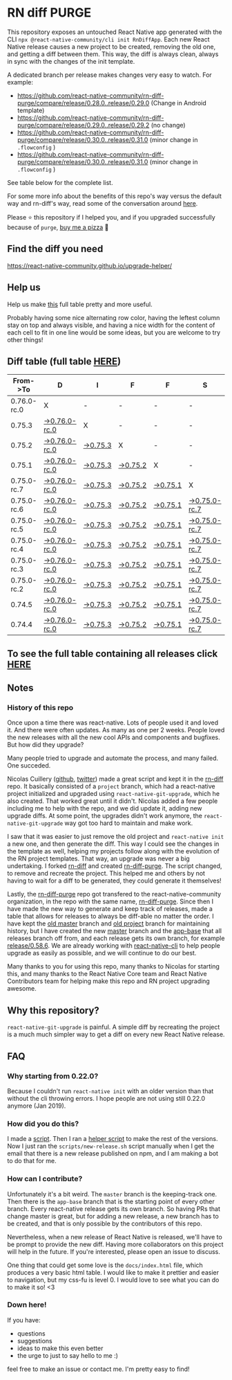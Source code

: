 # RN diff PURGE

This repository exposes an untouched React Native app generated with the CLI
`npx @react-native-community/cli init RnDiffApp`. Each new React Native release causes a new project to be created, removing the old one, and getting a diff between them. This way, the diff is always clean, always in sync with the changes of the init template.

A dedicated branch per release makes changes very easy
to watch. For example:

- https://github.com/react-native-community/rn-diff-purge/compare/release/0.28.0..release/0.29.0
  (Change in Android template)
- https://github.com/react-native-community/rn-diff-purge/compare/release/0.29.0..release/0.29.2
  (no change)
- https://github.com/react-native-community/rn-diff-purge/compare/release/0.30.0..release/0.31.0
  (minor change in `.flowconfig` )
- https://github.com/react-native-community/rn-diff-purge/compare/release/0.30.0..release/0.31.0
  (minor change in `.flowconfig` )

See table below for the complete list.

For some more info about the benefits of this repo's way versus the default way and rn-diff's way, read some of the conversation around [here](https://github.com/react-native-community/discussions-and-proposals/issues/68#issuecomment-452227478).

Please :star: this repository if I helped you, and if you upgraded successfully because of `purge`, [buy me a pizza](https://www.buymeacoffee.com/pvinis) :pizza:

## Find the diff you need

https://react-native-community.github.io/upgrade-helper/

## Help us

Help us make [this](https://react-native-community.github.io/rn-diff-purge) full table pretty and more useful.

Probably having some nice alternating row color, having the leftest column stay on top and always visible, and having a nice width for the content of each cell to fit in one line would be some ideas, but you are welcome to try other things!

## Diff table (full table [HERE](https://react-native-community.github.io/rn-diff-purge/))

| From->To    | D                                                                                                                         | I                                                                                                               | F                                                                                                               | F                                                                                                               | S                                                                                                                         |                                                                                                                           | =                                                                                                                         | =                                                                                                                         |                                                                                                                           | F                                                                                                                    | U                                                                                                          | N |
| ----------- | ------------------------------------------------------------------------------------------------------------------------- | --------------------------------------------------------------------------------------------------------------- | --------------------------------------------------------------------------------------------------------------- | --------------------------------------------------------------------------------------------------------------- | ------------------------------------------------------------------------------------------------------------------------- | ------------------------------------------------------------------------------------------------------------------------- | ------------------------------------------------------------------------------------------------------------------------- | ------------------------------------------------------------------------------------------------------------------------- | ------------------------------------------------------------------------------------------------------------------------- | -------------------------------------------------------------------------------------------------------------------- | ---------------------------------------------------------------------------------------------------------- | - |
| 0.76.0-rc.0 | X                                                                                                                         | -                                                                                                               | -                                                                                                               | -                                                                                                               | -                                                                                                                         | -                                                                                                                         | -                                                                                                                         | -                                                                                                                         | -                                                                                                                         | -                                                                                                                    | -                                                                                                          | - |
| 0.75.3      | [->0.76.0-rc.0](https://github.com/react-native-community/rn-diff-purge/compare/release/0.75.3..release/0.76.0-rc.0)      | X                                                                                                               | -                                                                                                               | -                                                                                                               | -                                                                                                                         | -                                                                                                                         | -                                                                                                                         | -                                                                                                                         | -                                                                                                                         | -                                                                                                                    | -                                                                                                          | - |
| 0.75.2      | [->0.76.0-rc.0](https://github.com/react-native-community/rn-diff-purge/compare/release/0.75.2..release/0.76.0-rc.0)      | [->0.75.3](https://github.com/react-native-community/rn-diff-purge/compare/release/0.75.2..release/0.75.3)      | X                                                                                                               | -                                                                                                               | -                                                                                                                         | -                                                                                                                         | -                                                                                                                         | -                                                                                                                         | -                                                                                                                         | -                                                                                                                    | -                                                                                                          | - |
| 0.75.1      | [->0.76.0-rc.0](https://github.com/react-native-community/rn-diff-purge/compare/release/0.75.1..release/0.76.0-rc.0)      | [->0.75.3](https://github.com/react-native-community/rn-diff-purge/compare/release/0.75.1..release/0.75.3)      | [->0.75.2](https://github.com/react-native-community/rn-diff-purge/compare/release/0.75.1..release/0.75.2)      | X                                                                                                               | -                                                                                                                         | -                                                                                                                         | -                                                                                                                         | -                                                                                                                         | -                                                                                                                         | -                                                                                                                    | -                                                                                                          | - |
| 0.75.0-rc.7 | [->0.76.0-rc.0](https://github.com/react-native-community/rn-diff-purge/compare/release/0.75.0-rc.7..release/0.76.0-rc.0) | [->0.75.3](https://github.com/react-native-community/rn-diff-purge/compare/release/0.75.0-rc.7..release/0.75.3) | [->0.75.2](https://github.com/react-native-community/rn-diff-purge/compare/release/0.75.0-rc.7..release/0.75.2) | [->0.75.1](https://github.com/react-native-community/rn-diff-purge/compare/release/0.75.0-rc.7..release/0.75.1) | X                                                                                                                         | -                                                                                                                         | -                                                                                                                         | -                                                                                                                         | -                                                                                                                         | -                                                                                                                    | -                                                                                                          | - |
| 0.75.0-rc.6 | [->0.76.0-rc.0](https://github.com/react-native-community/rn-diff-purge/compare/release/0.75.0-rc.6..release/0.76.0-rc.0) | [->0.75.3](https://github.com/react-native-community/rn-diff-purge/compare/release/0.75.0-rc.6..release/0.75.3) | [->0.75.2](https://github.com/react-native-community/rn-diff-purge/compare/release/0.75.0-rc.6..release/0.75.2) | [->0.75.1](https://github.com/react-native-community/rn-diff-purge/compare/release/0.75.0-rc.6..release/0.75.1) | [->0.75.0-rc.7](https://github.com/react-native-community/rn-diff-purge/compare/release/0.75.0-rc.6..release/0.75.0-rc.7) | X                                                                                                                         | -                                                                                                                         | -                                                                                                                         | -                                                                                                                         | -                                                                                                                    | -                                                                                                          | - |
| 0.75.0-rc.5 | [->0.76.0-rc.0](https://github.com/react-native-community/rn-diff-purge/compare/release/0.75.0-rc.5..release/0.76.0-rc.0) | [->0.75.3](https://github.com/react-native-community/rn-diff-purge/compare/release/0.75.0-rc.5..release/0.75.3) | [->0.75.2](https://github.com/react-native-community/rn-diff-purge/compare/release/0.75.0-rc.5..release/0.75.2) | [->0.75.1](https://github.com/react-native-community/rn-diff-purge/compare/release/0.75.0-rc.5..release/0.75.1) | [->0.75.0-rc.7](https://github.com/react-native-community/rn-diff-purge/compare/release/0.75.0-rc.5..release/0.75.0-rc.7) | [->0.75.0-rc.6](https://github.com/react-native-community/rn-diff-purge/compare/release/0.75.0-rc.5..release/0.75.0-rc.6) | X                                                                                                                         | -                                                                                                                         | -                                                                                                                         | -                                                                                                                    | -                                                                                                          | - |
| 0.75.0-rc.4 | [->0.76.0-rc.0](https://github.com/react-native-community/rn-diff-purge/compare/release/0.75.0-rc.4..release/0.76.0-rc.0) | [->0.75.3](https://github.com/react-native-community/rn-diff-purge/compare/release/0.75.0-rc.4..release/0.75.3) | [->0.75.2](https://github.com/react-native-community/rn-diff-purge/compare/release/0.75.0-rc.4..release/0.75.2) | [->0.75.1](https://github.com/react-native-community/rn-diff-purge/compare/release/0.75.0-rc.4..release/0.75.1) | [->0.75.0-rc.7](https://github.com/react-native-community/rn-diff-purge/compare/release/0.75.0-rc.4..release/0.75.0-rc.7) | [->0.75.0-rc.6](https://github.com/react-native-community/rn-diff-purge/compare/release/0.75.0-rc.4..release/0.75.0-rc.6) | [->0.75.0-rc.5](https://github.com/react-native-community/rn-diff-purge/compare/release/0.75.0-rc.4..release/0.75.0-rc.5) | X                                                                                                                         | -                                                                                                                         | -                                                                                                                    | -                                                                                                          | - |
| 0.75.0-rc.3 | [->0.76.0-rc.0](https://github.com/react-native-community/rn-diff-purge/compare/release/0.75.0-rc.3..release/0.76.0-rc.0) | [->0.75.3](https://github.com/react-native-community/rn-diff-purge/compare/release/0.75.0-rc.3..release/0.75.3) | [->0.75.2](https://github.com/react-native-community/rn-diff-purge/compare/release/0.75.0-rc.3..release/0.75.2) | [->0.75.1](https://github.com/react-native-community/rn-diff-purge/compare/release/0.75.0-rc.3..release/0.75.1) | [->0.75.0-rc.7](https://github.com/react-native-community/rn-diff-purge/compare/release/0.75.0-rc.3..release/0.75.0-rc.7) | [->0.75.0-rc.6](https://github.com/react-native-community/rn-diff-purge/compare/release/0.75.0-rc.3..release/0.75.0-rc.6) | [->0.75.0-rc.5](https://github.com/react-native-community/rn-diff-purge/compare/release/0.75.0-rc.3..release/0.75.0-rc.5) | [->0.75.0-rc.4](https://github.com/react-native-community/rn-diff-purge/compare/release/0.75.0-rc.3..release/0.75.0-rc.4) | X                                                                                                                         | -                                                                                                                    | -                                                                                                          | - |
| 0.75.0-rc.2 | [->0.76.0-rc.0](https://github.com/react-native-community/rn-diff-purge/compare/release/0.75.0-rc.2..release/0.76.0-rc.0) | [->0.75.3](https://github.com/react-native-community/rn-diff-purge/compare/release/0.75.0-rc.2..release/0.75.3) | [->0.75.2](https://github.com/react-native-community/rn-diff-purge/compare/release/0.75.0-rc.2..release/0.75.2) | [->0.75.1](https://github.com/react-native-community/rn-diff-purge/compare/release/0.75.0-rc.2..release/0.75.1) | [->0.75.0-rc.7](https://github.com/react-native-community/rn-diff-purge/compare/release/0.75.0-rc.2..release/0.75.0-rc.7) | [->0.75.0-rc.6](https://github.com/react-native-community/rn-diff-purge/compare/release/0.75.0-rc.2..release/0.75.0-rc.6) | [->0.75.0-rc.5](https://github.com/react-native-community/rn-diff-purge/compare/release/0.75.0-rc.2..release/0.75.0-rc.5) | [->0.75.0-rc.4](https://github.com/react-native-community/rn-diff-purge/compare/release/0.75.0-rc.2..release/0.75.0-rc.4) | [->0.75.0-rc.3](https://github.com/react-native-community/rn-diff-purge/compare/release/0.75.0-rc.2..release/0.75.0-rc.3) | X                                                                                                                    | -                                                                                                          | - |
| 0.74.5      | [->0.76.0-rc.0](https://github.com/react-native-community/rn-diff-purge/compare/release/0.74.5..release/0.76.0-rc.0)      | [->0.75.3](https://github.com/react-native-community/rn-diff-purge/compare/release/0.74.5..release/0.75.3)      | [->0.75.2](https://github.com/react-native-community/rn-diff-purge/compare/release/0.74.5..release/0.75.2)      | [->0.75.1](https://github.com/react-native-community/rn-diff-purge/compare/release/0.74.5..release/0.75.1)      | [->0.75.0-rc.7](https://github.com/react-native-community/rn-diff-purge/compare/release/0.74.5..release/0.75.0-rc.7)      | [->0.75.0-rc.6](https://github.com/react-native-community/rn-diff-purge/compare/release/0.74.5..release/0.75.0-rc.6)      | [->0.75.0-rc.5](https://github.com/react-native-community/rn-diff-purge/compare/release/0.74.5..release/0.75.0-rc.5)      | [->0.75.0-rc.4](https://github.com/react-native-community/rn-diff-purge/compare/release/0.74.5..release/0.75.0-rc.4)      | [->0.75.0-rc.3](https://github.com/react-native-community/rn-diff-purge/compare/release/0.74.5..release/0.75.0-rc.3)      | [->0.75.0-rc.2](https://github.com/react-native-community/rn-diff-purge/compare/release/0.74.5..release/0.75.0-rc.2) | X                                                                                                          | - |
| 0.74.4      | [->0.76.0-rc.0](https://github.com/react-native-community/rn-diff-purge/compare/release/0.74.4..release/0.76.0-rc.0)      | [->0.75.3](https://github.com/react-native-community/rn-diff-purge/compare/release/0.74.4..release/0.75.3)      | [->0.75.2](https://github.com/react-native-community/rn-diff-purge/compare/release/0.74.4..release/0.75.2)      | [->0.75.1](https://github.com/react-native-community/rn-diff-purge/compare/release/0.74.4..release/0.75.1)      | [->0.75.0-rc.7](https://github.com/react-native-community/rn-diff-purge/compare/release/0.74.4..release/0.75.0-rc.7)      | [->0.75.0-rc.6](https://github.com/react-native-community/rn-diff-purge/compare/release/0.74.4..release/0.75.0-rc.6)      | [->0.75.0-rc.5](https://github.com/react-native-community/rn-diff-purge/compare/release/0.74.4..release/0.75.0-rc.5)      | [->0.75.0-rc.4](https://github.com/react-native-community/rn-diff-purge/compare/release/0.74.4..release/0.75.0-rc.4)      | [->0.75.0-rc.3](https://github.com/react-native-community/rn-diff-purge/compare/release/0.74.4..release/0.75.0-rc.3)      | [->0.75.0-rc.2](https://github.com/react-native-community/rn-diff-purge/compare/release/0.74.4..release/0.75.0-rc.2) | [->0.74.5](https://github.com/react-native-community/rn-diff-purge/compare/release/0.74.4..release/0.74.5) | X |

## To see the full table containing all releases click [HERE](https://react-native-community.github.io/rn-diff-purge/)

## Notes

### History of this repo

Once upon a time there was react-native. Lots of people used it and loved it. And there were often updates. As many as one per 2 weeks. People loved the new releases with all the new cool APIs and components and bugfixes. But how did they upgrade?

Many people tried to upgrade and automate the process, and many failed. One succeded.

Nicolas Cuillery ([github](https://github.com/ncuillery), [twitter](https://twitter.com/ncuillery)) made a great script and kept it in the [rn-diff](https://github.com/ncuillery/rn-diff) repo. It basically consisted of a `project` branch, which had a react-native project initialized and upgraded using `react-native-git-upgrade`, which he also created. That worked great until it didn't. Nicolas added a few people including me to help with the repo, and we did update it, adding new upgrade diffs. At some point, the upgrades didn't work anymore, the `react-native-git-upgrade` way got too hard to maintain and make work.

I saw that it was easier to just remove the old project and `react-native init` a new one, and then generate the diff. This way I could see the changes in the template as well, helping my projects follow along with the evolution of the RN project templates. That way, an upgrade was never a big undertaking. I forked [rn-diff](https://github.com/ncuillery/rn-diff) and created [rn-diff-purge](https://github.com/react-native-community/rn-diff-purge). The script changed, to remove and recreate the project. This helped me and others by not having to wait for a diff to be generated, they could generate it themselves!

Lastly, the [rn-diff-purge](https://github.com/react-native-community/rn-diff-purge) repo got transfered to the react-native-community organization, in the repo with the same name, [rn-diff-purge](https://github.com/react-native-community/rn-diff-purge). Since then I have made the new way to generate and keep track of releases, made a table that allows for releases to always be diff-able no matter the order. I have kept the [old master](https://github.com/react-native-community/rn-diff-purge/tree/old/master) branch and [old project](https://github.com/react-native-community/rn-diff-purge/tree/old/project) branch for maintaining history, but I have created the new [master](https://github.com/react-native-community/rn-diff-purge/tree/master) branch and the [app-base](https://github.com/react-native-community/rn-diff-purge/tree/app-base) that all releases branch off from, and each release gets its own branch, for example [release/0.58.6](https://github.com/react-native-community/rn-diff-purge/tree/release/0.58.6). We are already working with [react-native-cli](https://github.com/react-native-community/react-native-cli) to help people upgrade as easily as possible, and we will continue to do our best.

Many thanks to you for using this repo, many thanks to Nicolas for starting this, and many thanks to the React Native Core team and React Native Contributors team for helping make this repo and RN project upgrading awesome.

## Why this repository?

`react-native-git-upgrade` is painful. A simple diff by recreating the project is a much much simpler way to get a diff on every new React Native release.

## FAQ

### Why starting from 0.22.0?

Because I couldn't run `react-native init` with an older version than that without the cli throwing errors. I hope people are not using still 0.22.0 anymore (Jan 2019).

### How did you do this?

I made a [script](https://github.com/react-native-community/rn-diff-purge/blob/master/scripts/new-release.sh). Then I ran a [helper script](https://github.com/react-native-community/rn-diff-purge/blob/master/scripts/new-release.sh) to make the rest of the versions.
Now I just ran the `scripts/new-release.sh` script manually when I get the email that there is a new release published on npm, and I am making a bot to do that for me.

### How can I contribute?

Unfortunately it's a bit weird. The `master` branch is the keeping-track one. Then there is the `app-base` branch that is the starting point of every other branch. Every react-native release gets its own branch. So having PRs that change master is great, but for adding a new release, a new branch has to be created, and that is only possible by the contributors of this repo.

Nevertheless, when a new release of React Native is released, we'll have to be prompt to provide
the new diff. Having more collaborators on this project will help in the future. If you're interested, please open an issue to discuss.

One thing that could get some love is the `docs/index.html` file, which produces a very basic html table. I would like to make it prettier and easier to navigation, but my css-fu is level 0. I would love to see what you can do to make it so! <3

### Down here!

If you have:

- questions
- suggestions
- ideas to make this even better
- the urge to just to say hello to me :)

feel free to make an issue or contact me. I'm pretty easy to find!
